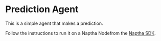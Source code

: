 # Prediction Agent

This is a simple agent that makes a prediction.

Follow the instructions to run it on a Naptha Nodefrom the [Naptha SDK](https://github.com/NapthaAI/naptha-sdk).
